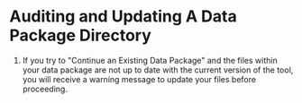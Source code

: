 # Auditing and Updating A Data Package Directory

1. If you try to "Continue an Existing Data Package" and the files within your data package are not up to date with the current version of the tool, you will receive a warning message to update your files before proceeding.